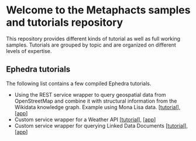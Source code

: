 # Welcome to the Metaphacts samples and tutorials repository

This repository provides different kinds of tutorial as well as full working samples. Tutorials
are grouped by topic and are organized on different levels of expertise.

## Ephedra tutorials

The following list contains a few compiled Ephedra tutorials.

* Using the REST service wrapper to query geospatial data from OpenStreetMap and combine it with structural information from the Wikidata knowledge graph. Example using Mona Lisa data. [[tutorial](tutorials/monalisa/monalisa.md)], [[app](ephedra-mona-lisa/)]
* Custom service wrapper for a Weather API [[tutorial](tutorials/weather/weather.md)], [[app](ephedra-custom-weatherApi/)]
* Custom service wrapper for querying Linked Data Documents [[tutorial](tutorials/dblp/dblp.md)], [[app](ephedra-custom-linkedDataDocuments/)]